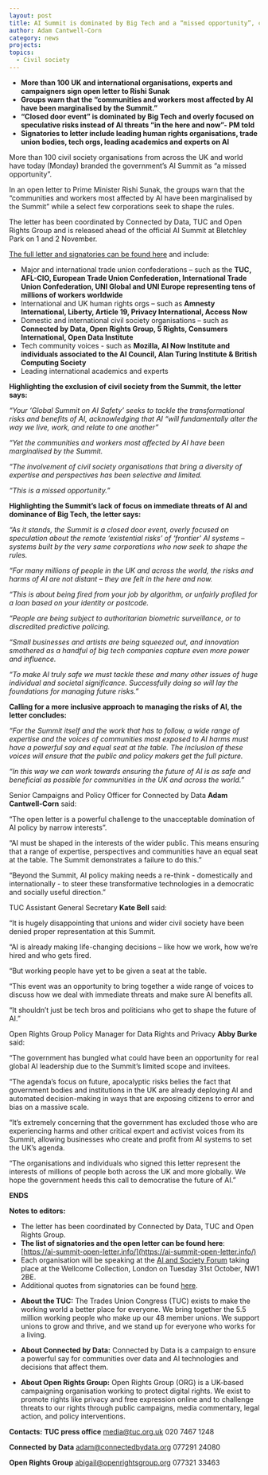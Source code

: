```yaml
---
layout: post
title: AI Summit is dominated by Big Tech and a “missed opportunity”, civil society organisations tell Prime Minister
author: Adam Cantwell-Corn
category: news
projects:
topics:
  - Civil society
---
```


* **More than 100 UK and international organisations, experts and campaigners sign open letter to Rishi Sunak** 
* **Groups warn that the “communities and workers most affected by AI have been marginalised by the Summit.”**
* **“Closed door event” is dominated by Big Tech and overly focused on speculative risks instead of AI threats “in the here and now”- PM told**
* **Signatories to letter include leading human rights organisations, trade union bodies, tech orgs, leading academics and experts on AI**

<!--more-->

More than 100 civil society organisations from across the UK and world have today (Monday) branded the government’s AI Summit as “a missed opportunity”.

In an open letter to Prime Minister Rishi Sunak, the groups warn that the “communities and workers most affected by AI have been marginalised by the Summit” while a select few corporations seek to shape the rules.

The letter has been coordinated by Connected by Data, TUC and Open Rights Group and is released ahead of the official AI Summit at Bletchley Park on 1 and 2 November.

[The full letter and signatories can be found here](https://ai-summit-open-letter.info/) and include:
* Major and international trade union confederations – such as the **TUC, AFL-CIO, European Trade Union Confederation, International Trade Union Confederation, UNI Global and UNI Europe representing tens of millions of workers worldwide**
* International and UK human rights orgs – such as **Amnesty International, Liberty, Article 19, Privacy International, Access Now**
* Domestic and international civil society organisations – such as **Connected by Data, Open Rights Group, 5 Rights, Consumers International, Open Data Institute**
* Tech community voices - such as **Mozilla, AI Now Institute and individuals associated to the AI Council, Alan Turing Institute & British Computing Society**
* Leading international academics and experts

**Highlighting the exclusion of civil society from the Summit, the letter says:**

_“Your ‘Global Summit on AI Safety’ seeks to tackle the transformational risks and benefits of AI, acknowledging that AI “will fundamentally alter the way we live, work, and relate to one another”_

_“Yet the communities and workers most affected by AI have been marginalised by the Summit._
 
_“The involvement of civil society organisations that bring a diversity of expertise and perspectives has been selective and limited._
 
_“This is a missed opportunity.”_

**Highlighting the Summit’s lack of focus on immediate threats of AI and dominance of Big Tech, the letter says:**
 
_“As it stands, the Summit is a closed door event, overly focused on speculation about the remote ‘existential risks’ of ‘frontier' AI systems – systems built by the very same corporations who now seek to shape the rules._
 
_“For many millions of people in the UK and across the world, the risks and harms of AI are not distant – they are felt in the here and now._
 
_“This is about being fired from your job by algorithm, or unfairly profiled for a loan based on your identity or postcode._
 
_“People are being subject to authoritarian biometric surveillance, or to discredited predictive policing._
 
_“Small businesses and artists are being squeezed out, and innovation smothered as a handful of big tech companies capture even more power and influence._
 
_“To make AI truly safe we must tackle these and many other issues of huge individual and societal significance. Successfully doing so will lay the foundations for managing future risks.”_

**Calling for a more inclusive approach to managing the risks of AI, the letter concludes:**
 
_“For the Summit itself and the work that has to follow, a wide range of expertise and the voices of communities most exposed to AI harms must have a powerful say and equal seat at the table. The inclusion of these voices will ensure that the public and policy makers get the full picture._
 
_“In this way we can work towards ensuring the future of AI is as safe and beneficial as possible for communities in the UK and across the world.”_

Senior Campaigns and Policy Officer for Connected by Data **Adam Cantwell-Corn** said: 

“The open letter is a powerful challenge to the unacceptable domination of AI policy by narrow interests”.

“AI must be shaped in the interests of the wider public. This means ensuring that a range of expertise, perspectives and communities have an equal seat at the table. The Summit demonstrates a failure to do this.”

“Beyond the Summit, AI policy making needs a re-think - domestically and internationally - to steer these transformative technologies in a democratic and socially useful direction.”

TUC Assistant General Secretary **Kate Bell** said:
 
“It is hugely disappointing that unions and wider civil society have been denied proper representation at this Summit.

“AI is already making life-changing decisions – like how we work, how we’re hired and who gets fired.

“But working people have yet to be given a seat at the table.  

“This event was an opportunity to bring together a wide range of voices to discuss how we deal with immediate threats and make sure AI benefits all.  

“It shouldn’t just be tech bros and politicians who get to shape the future of AI.”

Open Rights Group Policy Manager for Data Rights and Privacy **Abby Burke** said: 

“The government has bungled what could have been an opportunity for real global AI leadership due to the Summit’s limited scope and invitees. 

“The agenda’s focus on future, apocalyptic risks belies the fact that government bodies and institutions in the UK are already deploying AI and automated decision-making in ways that are exposing citizens to error and bias on a massive scale. 

“It’s extremely concerning that the government has excluded those who are experiencing harms and other critical expert and activist voices from its Summit, allowing businesses who create and profit from AI systems to set the UK’s agenda.

“The organisations and individuals who signed this letter represent the interests of millions of people both across the UK and more globally. We hope the government heeds this call to democratise the future of AI.”

**ENDS**

**Notes to editors:**
* The letter has been coordinated by Connected by Data, TUC and Open Rights Group. 
* **The list of signatories and the open letter can be found here**: [https://ai-summit-open-letter.info/](https://ai-summit-open-letter.info/)
* Each organisation will be speaking at the [AI and Society Forum](https://www.aisocietyforum.net/) taking place at the Wellcome Collection, London on Tuesday 31st October, NW1 2BE. 
* Additional quotes from signatories can be found [here](https://docs.google.com/spreadsheets/d/1Ze5ecfsNMxO5R28iNKAJCo70Lr3T9Xwa6z8tSN6m4W8/edit?usp=sharing). 


- **About the TUC:** 
The Trades Union Congress (TUC) exists to make the working world a better place for everyone. We bring together the 5.5 million working people who make up our 48 member unions. We support unions to grow and thrive, and we stand up for everyone who works for a living.

- **About Connected by Data:**
Connected by Data is a campaign to ensure a powerful say for communities over data and AI technologies and decisions that affect them.

- **About Open Rights Group:**
Open Rights Group (ORG) is a UK-based campaigning organisation working to protect digital rights. We exist to promote rights like privacy and free expression online and to challenge threats to our rights through public campaigns, media commentary, legal action, and policy interventions. 

**Contacts:**
**TUC press office**
[media@tuc.org.uk](media@tuc.org.uk)
020 7467 1248 

**Connected by Data**
[adam@connectedbydata.org](adam@connectedbydata.org)
077291 24080

**Open Rights Group**
[abigail@openrightsgroup.org](mailto:abigail@openrightsgroup.org)
077321 33463